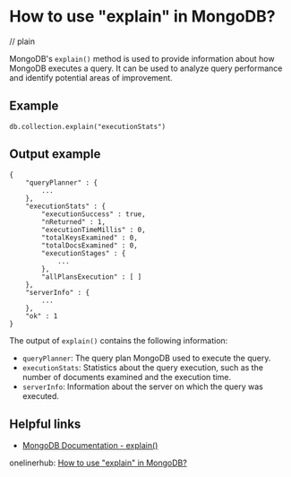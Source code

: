 # How to use "explain" in MongoDB?
// plain

MongoDB's `explain()` method is used to provide information about how MongoDB executes a query. It can be used to analyze query performance and identify potential areas of improvement.

## Example

```
db.collection.explain("executionStats")
```

## Output example

```
{
    "queryPlanner" : {
        ...
    },
    "executionStats" : {
        "executionSuccess" : true,
        "nReturned" : 1,
        "executionTimeMillis" : 0,
        "totalKeysExamined" : 0,
        "totalDocsExamined" : 0,
        "executionStages" : {
            ...
        },
        "allPlansExecution" : [ ]
    },
    "serverInfo" : {
        ...
    },
    "ok" : 1
}
```

The output of `explain()` contains the following information:

- `queryPlanner`: The query plan MongoDB used to execute the query.
- `executionStats`: Statistics about the query execution, such as the number of documents examined and the execution time.
- `serverInfo`: Information about the server on which the query was executed.

## Helpful links
- [MongoDB Documentation - explain()](https://docs.mongodb.com/manual/reference/method/db.collection.explain/)

onelinerhub: [How to use "explain" in MongoDB?](https://onelinerhub.com/mongodb/how-to-use--explain--in-mongodb)